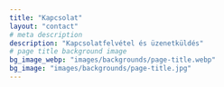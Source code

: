```yaml
---
title: "Kapcsolat"
layout: "contact"
# meta description
description: "Kapcsolatfelvétel és üzenetküldés"
# page title background image
bg_image_webp: "images/backgrounds/page-title.webp"
bg_image: "images/backgrounds/page-title.jpg"
---
```


